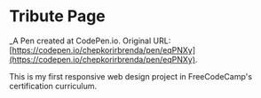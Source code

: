 # Tribute Page
 _A Pen created at CodePen.io. Original URL: [https://codepen.io/chepkorirbrenda/pen/eqPNXy](https://codepen.io/chepkorirbrenda/pen/eqPNXy).

 This is my first responsive web design project in FreeCodeCamp's certification curriculum.